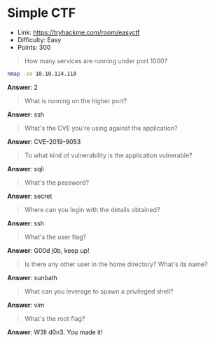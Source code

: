 # Simple CTF

* Link: https://tryhackme.com/room/easyctf
* Difficulty: Easy
* Points: 300

> How many services are running under port 1000?

```sh
nmap -sV 10.10.114.110
```

**Answer**: 2

> What is running on the higher port?

**Answer**: ssh

> What's the CVE you're using against the application?

**Answer**: CVE-2019-9053

> To what kind of vulnerability is the application vulnerable?

**Answer**: sqli

> What's the password?

**Answer**: secret

> Where can you login with the details obtained?

**Answer**: ssh

> What's the user flag?

**Answer**: G00d j0b, keep up!

> Is there any other user in the home directory? What's its name?

**Answer**: sunbath

> What can you leverage to spawn a privileged shell?

**Answer**: vim

> What's the root flag?

**Answer**: W3ll d0n3. You made it!
